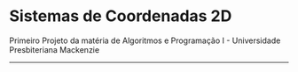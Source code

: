 # Sistemas de Coordenadas 2D


Primeiro Projeto da matéria de Algoritmos e Programação I - Universidade Presbiteriana Mackenzie

---

